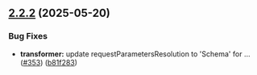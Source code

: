 ## [2.2.2](https://github.com/ExpediaGroup/spec-transformer/compare/v2.2.1...v2.2.2) (2025-05-20)

### Bug Fixes

* **transformer:** update requestParametersResolution to 'Schema' for … ([#353](https://github.com/ExpediaGroup/spec-transformer/issues/353)) ([b81f283](https://github.com/ExpediaGroup/spec-transformer/commit/b81f283a857381b1feb927bc75f0bcf8cfaae443))
